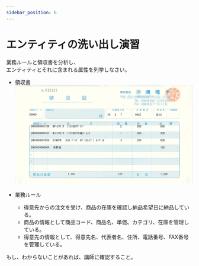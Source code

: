 ```yaml
---
sidebar_position: 6
---
```


# エンティティの洗い出し演習

業務ルールと領収書を分析し、  
エンティティとそれに含まれる属性を列挙しなさい。

- 領収書
![exercises-erd-and-nomalization](./images/exercises-erd-and-nomalization.jpg)

- 業務ルール
  - 得意先からの注文を受け、商品の在庫を確認し納品希望日に納品している。
  - 商品の情報として商品コード、商品名、単価、カテゴリ、在庫を管理している。
  - 得意先の情報として、得意先名、代表者名、住所、電話番号、FAX番号を管理している。

もし、わからないことがあれば、講師に確認すること。
